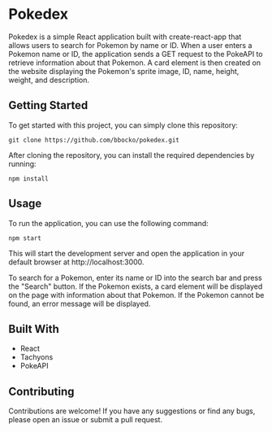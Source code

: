 # Pokedex
Pokedex is a simple React application built with create-react-app that allows users to search for Pokemon by name or ID. When a user enters a Pokemon name or ID, the application sends a GET request to the PokeAPI to retrieve information about that Pokemon. A card element is then created on the website displaying the Pokemon's sprite image, ID, name, height, weight, and description.

## Getting Started
To get started with this project, you can simply clone this repository:

```
git clone https://github.com/bbocko/pokedex.git
```

After cloning the repository, you can install the required dependencies by running:

```
npm install
```

## Usage
To run the application, you can use the following command:

```
npm start
```

This will start the development server and open the application in your default browser at http://localhost:3000.

To search for a Pokemon, enter its name or ID into the search bar and press the "Search" button. If the Pokemon exists, a card element will be displayed on the page with information about that Pokemon. If the Pokemon cannot be found, an error message will be displayed.

## Built With
- React
- Tachyons
- PokeAPI

## Contributing
Contributions are welcome! If you have any suggestions or find any bugs, please open an issue or submit a pull request.
